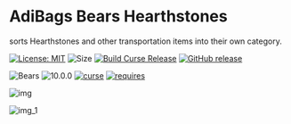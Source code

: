 # AdiBags Bears Hearthstones
sorts Hearthstones and other transportation items into their own category.

[![License: MIT](https://img.shields.io/badge/License-MIT-yellow.svg)](https://opensource.org/licenses/MIT)
![Size](https://img.shields.io/github/repo-size/N6REJ/AdiBags_Bears_Hearthstones)
[![Build Curse Release](https://github.com/N6REJ/AdiBags_Bears_Hearthstones/actions/workflows/release.yml/badge.svg)](https://github.com/N6REJ/AdiBags_Bears_Hearthstones/actions/workflows/release.yml) 
[![GitHub release](https://img.shields.io/github/release/N6REJ/AdiBags_Bears_Hearthstones.svg)](https://GitHub.com/N6REJ/AdiBags_Bears_Hearthstones/releases/)

![Bears](https://img.shields.io/badge/Supports-Shadowlands-0B68D7)
![10.0.0](https://img.shields.io/badge/Ready_for-10.0.2-darkgreen)
[![curse](https://img.shields.io/badge/Curseforge_Project_ID:-704934-purple)](https://www.curseforge.com/wow/addons/adibags_shadowlands_Hearthstones)
[![requires](https://img.shields.io/badge/Requires-AdiBags-brown)](https://www.curseforge.com/wow/addons/adibags)

![img](https://user-images.githubusercontent.com/1850089/173354329-1db659e2-2871-412e-8383-2339b3c60d81.png)

![img_1](https://user-images.githubusercontent.com/1850089/173354345-f3ce742c-5271-4b6f-8206-69e54fe1dbc5.png)
